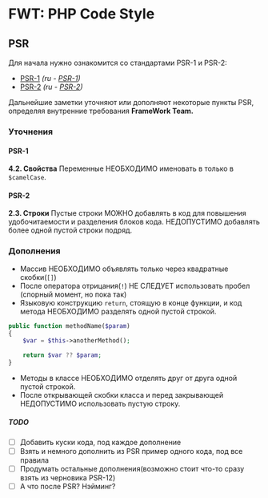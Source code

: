# FWT: PHP Code Style

## PSR
Для начала нужно ознакомится со стандартами PSR-1 и PSR-2:
* [PSR-1](https://www.php-fig.org/psr/psr-1/)
_(ru - [PSR-1](https://svyatoslav.biz/misc/psr_translation/#_PSR-1))_
* [PSR-2](https://www.php-fig.org/psr/psr-2/)
_(ru - [PSR-2](https://svyatoslav.biz/misc/psr_translation/#_PSR-2))_

Дальнейшие заметки уточняют или дополняют некоторые пункты PSR, определяя внутренние требования **FrameWork Team.**

### Уточнения

#### PSR-1
**4.2. Свойства**
Переменные НЕОБХОДИМО именовать в только в `$camelCase`.

#### PSR-2
**2.3. Строки**
Пустые строки МОЖНО добавлять в код для повышения удобочитаемости и разделения блоков кода.
НЕДОПУСТИМО добавлять более одной пустой строки подряд.

### Дополнения
* Массив НЕОБХОДИМО объявлять только через квадратные скобки(`[]`)
* После оператора отрицания(`!`) НЕ СЛЕДУЕТ использовать пробел (спорный момент, но пока так)
* Языковую конструкцию `return`, стоящую в конце функции, и код метода НЕОБХОДИМО разделять одной пустой строкой.
```php
public function methodName($param)
{
    $var = $this->anotherMethod();

    return $var ?? $param;
}
```
* Методы в классе НЕОБХОДИМО отделять друг от друга одной пустой строкой.
* После открывающей скобки класса и перед закрывающей НЕДОПУСТИМО использовать пустую строку.


##### TODO
- [ ] Добавить куски кода, под каждое дополнение
- [ ] Взять и немного дополнить из PSR пример одного кода, под все правила
- [ ] Продумать остальные дополнения(возможно стоит что-то сразу взять из черновика PSR-12)
- [ ] А что после PSR? Нэйминг?
